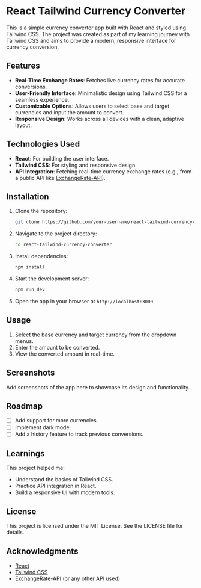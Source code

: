 # React Tailwind Currency Converter

This is a simple currency converter app built with React and styled using Tailwind CSS. The project was created as part of my learning journey with Tailwind CSS and aims to provide a modern, responsive interface for currency conversion.

## Features

- **Real-Time Exchange Rates**: Fetches live currency rates for accurate conversions.
- **User-Friendly Interface**: Minimalistic design using Tailwind CSS for a seamless experience.
- **Customizable Options**: Allows users to select base and target currencies and input the amount to convert.
- **Responsive Design**: Works across all devices with a clean, adaptive layout.

## Technologies Used

- **React**: For building the user interface.
- **Tailwind CSS**: For styling and responsive design.
- **API Integration**: Fetching real-time currency exchange rates (e.g., from a public API like [ExchangeRate-API](https://www.exchangerate-api.com/)).

## Installation

1. Clone the repository:
   ```bash
   git clone https://github.com/your-username/react-tailwind-currency-converter.git
   ```

2. Navigate to the project directory:
   ```bash
   cd react-tailwind-currency-converter
   ```

3. Install dependencies:
   ```bash
   npm install
   ```

4. Start the development server:
   ```bash
   npm run dev
   ```

5. Open the app in your browser at `http://localhost:3000`.

## Usage

1. Select the base currency and target currency from the dropdown menus.
2. Enter the amount to be converted.
3. View the converted amount in real-time.

## Screenshots

Add screenshots of the app here to showcase its design and functionality.

## Roadmap

- [ ] Add support for more currencies.
- [ ] Implement dark mode.
- [ ] Add a history feature to track previous conversions.

## Learnings

This project helped me:
- Understand the basics of Tailwind CSS.
- Practice API integration in React.
- Build a responsive UI with modern tools.

## License

This project is licensed under the MIT License. See the LICENSE file for details.

## Acknowledgments

- [React](https://reactjs.org/)
- [Tailwind CSS](https://tailwindcss.com/)
- [ExchangeRate-API](https://www.exchangerate-api.com/) (or any other API used)